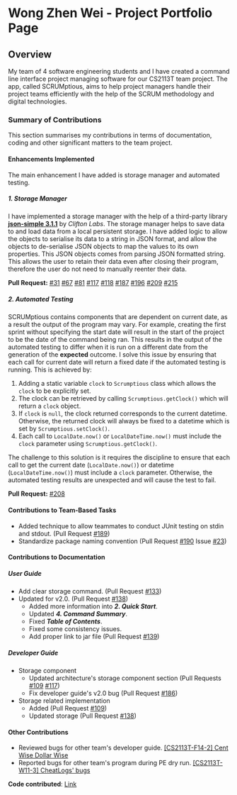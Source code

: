 # Wong Zhen Wei - Project Portfolio Page

## Overview
My team of 4 software engineering students and I have created a command line interface project managing 
software for our CS2113T team project. The app, called SCRUMptious, aims to help project managers handle 
their project teams efficiently with the help of the SCRUM methodology and digital technologies.

### Summary of Contributions
This section summarises my contributions in terms of documentation, coding and other significant matters to the team project.

#### Enhancements Implemented
The main enhancement I have added is storage manager and automated testing.
##### 1. Storage Manager
I have implemented a storage manager with the help of a third-party library [**json-simple 3.1.1**](https://cliftonlabs.github.io/json-simple/) by _Clifton Labs_. The storage manager helps to save data to and load data from a local persistent storage. I have added logic to allow the objects to serialise its data to a string in JSON format, and allow the objects to de-serialise JSON objects to map the values to its own properties. This JSON objects comes from parsing JSON formatted string. This allows the user to retain their data even after closing their program, therefore the user do not need to manually reenter their data. 

**Pull Request:** [#31](https://github.com/AY2021S1-CS2113T-F11-4/tp/pull/31) [#67](https://github.com/AY2021S1-CS2113T-F11-4/tp/pull/67) [#81](https://github.com/AY2021S1-CS2113T-F11-4/tp/pull/81) [#117](https://github.com/AY2021S1-CS2113T-F11-4/tp/pull/117) [#118](https://github.com/AY2021S1-CS2113T-F11-4/tp/pull/118) [#187](https://github.com/AY2021S1-CS2113T-F11-4/tp/pull/187) [#196](https://github.com/AY2021S1-CS2113T-F11-4/tp/pull/196) [#209](https://github.com/AY2021S1-CS2113T-F11-4/tp/pull/209) [#215](https://github.com/AY2021S1-CS2113T-F11-4/tp/pull/215)

##### 2. Automated Testing
SCRUMptious contains components that are dependent on current date, as a result the output of the program may vary. For example, creating the first sprint without specifying the start date will result in the start of the project to be the date of the command being ran. This results in the output of the automated testing to differ when it is run on a different date from the generation of the **expected** outcome. I solve this issue by ensuring that each call for current date will return a fixed date if the automated testing is running. This is achieved by:  
 1. Adding a static variable `clock` to `Scrumptious` class which allows the `clock` to be explicitly set.   
 2. The clock can be retrieved by calling `Scrumptious.getClock()` which will return a `clock` object. 
 3. If `clock` is `null`, the clock returned corresponds to the current datetime. Otherwise, the returned clock will always be fixed to a datetime which is set by `Scrumptious.setClock()`.
 4. Each call to `LocalDate.now()` or `LocalDateTime.now()` must include the `clock` parameter using `Scrumptious.getClock()`.   

The challenge to this solution is it requires the discipline to ensure that each call to get the current date (`LocalDate.now()`) or datetime (`LocalDateTime.now()`) must include a `clock` parameter. Otherwise, the automated testing results are unexpected and will cause the test to fail.

**Pull Request:** [#208](https://github.com/AY2021S1-CS2113T-F11-4/tp/pull/208)


#### Contributions to Team-Based Tasks
* Added technique to allow teammates to conduct JUnit testing on stdin and stdout. (Pull Request [#189](https://github.com/AY2021S1-CS2113T-F11-4/tp/pull/189))  
* Standardize package naming convention (Pull Request [#190](https://github.com/AY2021S1-CS2113T-F11-4/tp/pull/190) Issue [#23](https://github.com/AY2021S1-CS2113T-F11-4/tp/issues/23))

#### Contributions to Documentation
##### User Guide  
* Add clear storage command. (Pull Request [#133](https://github.com/AY2021S1-CS2113T-F11-4/tp/pull/133))
* Updated for v2.0. (Pull Request [#138](https://github.com/AY2021S1-CS2113T-F11-4/tp/pull/138))
  * Added more information into _**2. Quick Start**_.
  * Updated _**4. Command Summary**_.
  * Fixed _**Table of Contents**_.
  * Fixed some consistency issues.
  * Add proper link to jar file (Pull Request [#139](https://github.com/AY2021S1-CS2113T-F11-4/tp/pull/139))
 
  
##### Developer Guide  
* Storage component  
  * Updated architecture's storage component section (Pull Requests [#109](https://github.com/AY2021S1-CS2113T-F11-4/tp/pull/109) [#117](https://github.com/AY2021S1-CS2113T-F11-4/tp/pull/117))  
  * Fix developer guide's v2.0 bug (Pull Request [#186](https://github.com/AY2021S1-CS2113T-F11-4/tp/pull/186))  
* Storage related implementation  
  * Added (Pull Request [#109](https://github.com/AY2021S1-CS2113T-F11-4/tp/pull/109))  
  * Updated storage (Pull Request [#138](https://github.com/AY2021S1-CS2113T-F11-4/tp/pull/138))  

#### Other Contributions
* Reviewed bugs for other team's developer guide. [[CS2113T-F14-2] Cent Wise Dollar Wise](https://github.com/nus-cs2113-AY2021S1/tp/pull/7)  
* Reported bugs for other team's program during PE dry run. [[CS2113T-W11-3] CheatLogs' bugs](https://github.com/keke101/ped/issues)  
    
**Code contributed**: [Link](https://nus-cs2113-ay2021s1.github.io/tp-dashboard/#breakdown=true&search=keke101&sort=groupTitle&sortWithin=title&since=2020-09-27&timeframe=commit&mergegroup=&groupSelect=groupByRepos&checkedFileTypes=docs~functional-code~test-code~other)  